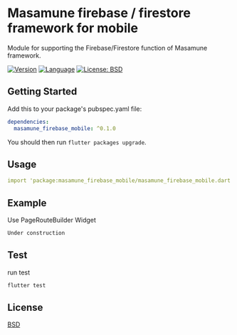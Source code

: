 # Masamune firebase / firestore framework for mobile

Module for supporting the Firebase/Firestore function of Masamune framework.

[![Version](https://img.shields.io/badge/version-0.1.4-blue.svg)](https://mathru.net)
[![Language](https://img.shields.io/badge/language-dart-blue.svg)](https://dart.dev/)
[![License: BSD](https://img.shields.io/badge/license-BSD-purple.svg)](https://opensource.org/licenses/BSD-3-Clause)

## Getting Started

Add this to your package's pubspec.yaml file:
```yaml
dependencies:
  masamune_firebase_mobile: ^0.1.0
```
You should then run `flutter packages upgrade`.

## Usage

```yaml
import 'package:masamune_firebase_mobile/masamune_firebase_mobile.dart';
```

## Example

Use PageRouteBuilder Widget
```dart
Under construction
```

## Test

run test
```bash
flutter test
```

## License

[BSD](LICENSE)
